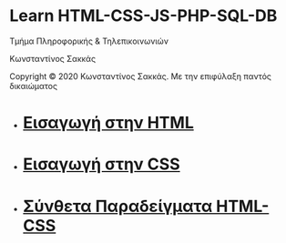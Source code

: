 <html>
<head>
<style>
.ml2 {
  font-weight: 900;
  font-size: 2.5em;
}
.ml2 .letter {
  display: inline-block;
  line-height: 1em;
}
</style>
</head>
<body>
<h1> Learn HTML-CSS-JS-PHP-SQL-DB</h1>
<p> Τμήμα Πληροφορικής & Τηλεπικοινωνιών </p>
<p> Κωνσταντίνος Σακκάς</p>
  <p>Copyright © 2020 Κωνσταντίνος Σακκάς. Με την επιφύλαξη παντός δικαιώματος</p>
  <h1></h1>
  
  

<ul>
  <li><a href="Εισαγωγή στην HTML" target="_blank"><h1>Εισαγωγή στην HTML</h1></a></li>
  <li><a href="Εισαγωγή στην CSS" target="_blank"><h1>Εισαγωγή στην CSS</h1></a></li>
  <li><a href="Σύνθετα Παραδείγματα HTML-CSS" target="_blank"><h1>Σύνθετα Παραδείγματα HTML-CSS</h1></a></li>

 </ul>



<script src="https://cdnjs.cloudflare.com/ajax/libs/animejs/2.0.2/anime.min.js"></script>


 <script>
// Wrap every letter in a span
var textWrapper = document.querySelector('.ml2');
textWrapper.innerHTML = textWrapper.textContent.replace(/\S/g, "<span class='letter'>$&</span>");

anime.timeline({loop: true})
  .add({
    targets: '.ml2 .letter',
    scale: [4,1],
    opacity: [0,1],
    translateZ: 0,
    easing: "easeOutExpo",
    duration: 950,
    delay: (el, i) => 70*i
  }).add({
    targets: '.ml2',
    opacity: 0,
    duration: 1000,
    easing: "easeOutExpo",
    delay: 1000
  });
</script>
</body>
</html>
